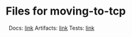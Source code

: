 Files for moving-to-tcp
=======================
 
Docs: [link](docs/javadoc/index.html)
Artifacts: [link](libs)
Tests: [link](reports/tests/test/index.html)
